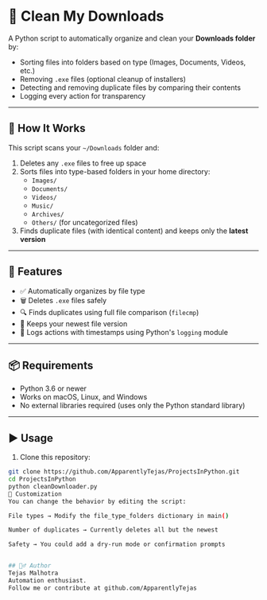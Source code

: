 # 🧹 Clean My Downloads

A Python script to automatically organize and clean your **Downloads folder** by:

- Sorting files into folders based on type (Images, Documents, Videos, etc.)
- Removing `.exe` files (optional cleanup of installers)
- Detecting and removing duplicate files by comparing their contents
- Logging every action for transparency

---

## 📂 How It Works

This script scans your `~/Downloads` folder and:

1. Deletes any `.exe` files to free up space
2. Sorts files into type-based folders in your home directory:
   - `Images/`
   - `Documents/`
   - `Videos/`
   - `Music/`
   - `Archives/`
   - `Others/` (for uncategorized files)
3. Finds duplicate files (with identical content) and keeps only the **latest version**

---

## 🚀 Features

- ✅ Automatically organizes by file type
- 🗑️ Deletes `.exe` files safely
- 🔍 Finds duplicates using full file comparison (`filecmp`)
- 🧠 Keeps your newest file version
- 📝 Logs actions with timestamps using Python's `logging` module

---

## 📦 Requirements

- Python 3.6 or newer  
- Works on macOS, Linux, and Windows  
- No external libraries required (uses only the Python standard library)

---

## ▶️ Usage

1. Clone this repository:

```bash
git clone https://github.com/ApparentlyTejas/ProjectsInPython.git
cd ProjectsInPython
python cleanDownloader.py
🧠 Customization
You can change the behavior by editing the script:

File types → Modify the file_type_folders dictionary in main()

Number of duplicates → Currently deletes all but the newest

Safety → You could add a dry-run mode or confirmation prompts


## 🙋‍♂️ Author
Tejas Malhotra
Automation enthusiast.
Follow me or contribute at github.com/ApparentlyTejas
